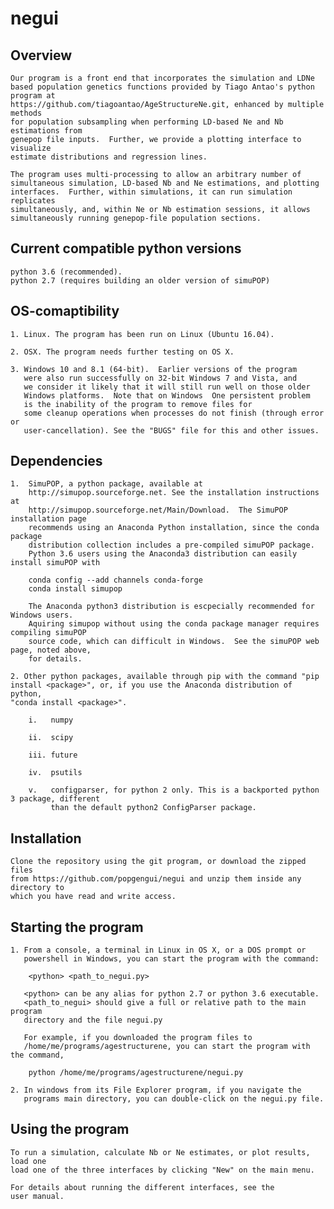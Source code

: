 # negui

Overview
--------

	Our program is a front end that incorporates the simulation and LDNe
	based population genetics functions provided by Tiago Antao's python program at
	https://github.com/tiagoantao/AgeStructureNe.git, enhanced by multiple methods
	for population subsampling when performing LD-based Ne and Nb estimations from
	genepop file inputs.  Further, we provide a plotting interface to visualize
	estimate distributions and regression lines. 

	The program uses multi-processing to allow an arbitrary number of
	simultaneous simulation, LD-based Nb and Ne estimations, and plotting
	interfaces.  Further, within simulations, it can run simulation replicates
	simultaneously, and, within Ne or Nb estimation sessions, it allows
	simultaneously running genepop-file population sections. 

Current compatible python versions
----------------------------------
	python 3.6 (recommended).
	python 2.7 (requires building an older version of simuPOP)

OS-comaptibility
-----------------
	1. Linux. The program has been run on Linux (Ubuntu 16.04).

	2. OSX. The program needs further testing on OS X.

	3. Windows 10 and 8.1 (64-bit).  Earlier versions of the program
	   were also run successfully on 32-bit Windows 7 and Vista, and
	   we consider it likely that it will still run well on those older
	   Windows platforms.  Note that on Windows  One persistent problem 
	   is the inability of the program to remove files for
	   some cleanup operations when processes do not finish (through error or
	   user-cancellation). See the "BUGS" file for this and other issues.

Dependencies
------------
	1.  SimuPOP, a python package, available at
	    http://simupop.sourceforge.net. See the installation instructions at
	    http://simupop.sourceforge.net/Main/Download.  The SimuPOP installation page
	    recommends using an Anaconda Python installation, since the conda package
	    distribution collection includes a pre-compiled simuPOP package.   
	    Python 3.6 users using the Anaconda3 distribution can easily install simuPOP with 

		conda config --add channels conda-forge
		conda install simupop
		
	    The Anaconda python3 distribution is escpecially recommended for Windows users.
	    Aquiring simupop without using the conda package manager requires compiling simuPOP 
	    source code, which can difficult in Windows.  See the simuPOP web page, noted above, 
	    for details.
		
	2. Other python packages, available through pip with the command "pip
	install <package>", or, if you use the Anaconda distribution of python,
	"conda install <package>".
				
		i.   numpy	

		ii.  scipy
		
		iii. future

		iv.  psutils
		
		v.   configparser, for python 2 only. This is a backported python 3 package, different 
		     than the default python2 ConfigParser package. 

Installation  
------------

	Clone the repository using the git program, or download the zipped files
	from https://github.com/popgengui/negui and unzip them inside any directory to
	which you have read and write access.

Starting the program
--------------------

	1. From a console, a terminal in Linux in OS X, or a DOS prompt or
	   powershell in Windows, you can start the program with the command:
		
		<python> <path_to_negui.py>

	   <python> can be any alias for python 2.7 or python 3.6 executable.
	   <path_to_negui> should give a full or relative path to the main program
	   directory and the file negui.py

	   For example, if you downloaded the program files to
	   /home/me/programs/agestructurene, you can start the program with the command,

		python /home/me/programs/agestructurene/negui.py
		
	2. In windows from its File Explorer program, if you navigate the
	   programs main directory, you can double-click on the negui.py file.

Using the program	
-----------------
	To run a simulation, calculate Nb or Ne estimates, or plot results, load one
	load one of the three interfaces by clicking "New" on the main menu.

	For details about running the different interfaces, see the
	user manual.
